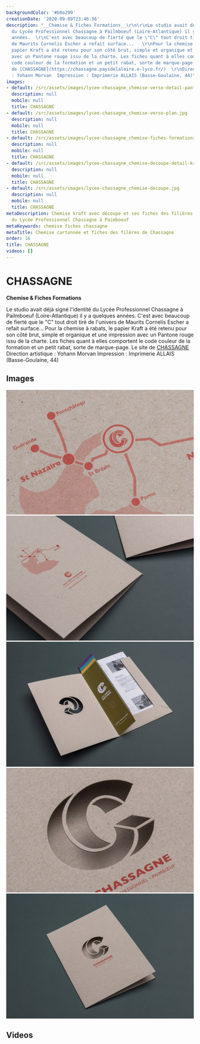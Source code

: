 ```yaml
---
backgroundColor: '#b0a299'
creationDate: '2020-09-09T23:46:36'
description: "__Chemise & Fiches Formations__\r\n\r\nLe studio avait déjà signé l'identité
  du Lycée Professionnel Chassagne à Pailmboeuf (Loire-Atlantique) il y a quelques
  années.  \r\nC'est avec beaucoup de fierté que le \"C\" tout droit tiré de l'univers
  de Maurits Cornelis Escher a refait surface...   \r\nPour la chemise à rabats, le
  papier Kraft a été retenu pour son côté brut, simple et organique et une impression
  avec un Pantone rouge issu de la charte. Les fiches quant à elles comportent le
  code couleur de la formation et un petit rabat, sorte de marque-page.  \r\nLe site
  de [CHASSAGNE](https://chassagne.paysdelaloire.e-lyco.fr/)  \r\nDirection artistique
  : Yohann Morvan  Impression : Imprimerie ALLAIS (Basse-Goulaine, 44)"
images:
- default: /src/assets/images/lycee-chassagne_chemise-verso-detail-pantone.jpg
  description: null
  mobile: null
  title: CHASSAGNE
- default: /src/assets/images/lycee-chassagne_chemise-verso-plan.jpg
  description: null
  mobile: null
  title: CHASSAGNE
- default: /src/assets/images/lycee-chassagne_chemise-fiches-formations.jpg
  description: null
  mobile: null
  title: CHASSAGNE
- default: /src/assets/images/lycee-chassagne_chemise-decoupe-detail-kraft.jpg
  description: null
  mobile: null
  title: CHASSAGNE
- default: /src/assets/images/lycee-chassagne_chemise-decoupe.jpg
  description: null
  mobile: null
  title: CHASSAGNE
metaDescription: Chemise kraft avec découpe et ses fiches des filières de formations
  du Lycée Professionnel Chassagne à Paimboeuf
metaKeywords: chemise fiches chassagne
metaTitle: Chemise cartonnée et fiches des filères de Chassagne
order: 16
title: CHASSAGNE
videos: []
---
```


# CHASSAGNE

__Chemise & Fiches Formations__

Le studio avait déjà signé l'identité du Lycée Professionnel Chassagne à Pailmboeuf (Loire-Atlantique) il y a quelques années.
C'est avec beaucoup de fierté que le "C" tout droit tiré de l'univers de Maurits Cornelis Escher a refait surface...
Pour la chemise à rabats, le papier Kraft a été retenu pour son côté brut, simple et organique et une impression avec un Pantone rouge issu de la charte. Les fiches quant à elles comportent le code couleur de la formation et un petit rabat, sorte de marque-page.
Le site de [CHASSAGNE](https://chassagne.paysdelaloire.e-lyco.fr/)
Direction artistique : Yohann Morvan  Impression : Imprimerie ALLAIS (Basse-Goulaine, 44)

## Images

![CHASSAGNE](/src/assets/images/lycee-chassagne_chemise-verso-detail-pantone.jpg)
![CHASSAGNE](/src/assets/images/lycee-chassagne_chemise-verso-plan.jpg)
![CHASSAGNE](/src/assets/images/lycee-chassagne_chemise-fiches-formations.jpg)
![CHASSAGNE](/src/assets/images/lycee-chassagne_chemise-decoupe-detail-kraft.jpg)
![CHASSAGNE](/src/assets/images/lycee-chassagne_chemise-decoupe.jpg)

## Videos
